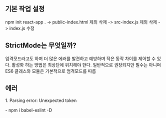 <h2>
  기본 작업 설정
</h2>
<div>
  <p>
    npm init react-app . -> public-index.html 제외 삭제 -> src-index.js 제외 삭제
-> index.js 수정
  </p>
</div>
<h2>
  StrictMode는 무엇일까?
</h2>
<div>
  엄격모드라고도 하며 더 많은 에러를 발견하고 예방하며 작은 동작 차이를 제어할 수 있다.
  활성화 하는 방법은 최상단에 위치해야 한다.
  일반적으로 권장되지만 필수는 아니며 ES6 클래스와 모듈은 기본적으로 엄격모드를 따름
</div>

<h2>
  에러
</h2>
<div>
  <p>
    1. Parsing error: Unexpected token
  </p>
  <p>
    - npm i babel-eslint -D
  </p>
</div>
